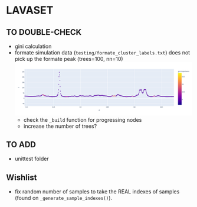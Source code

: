 # LAVASET 


## TO DOUBLE-CHECK 
- gini calculation
- formate simulation data (`testing/formate_cluster_labels.txt`) does not pick up the formate peak (trees=100, nn=10)
  ![image info](./testing/formate_peak.png)
  - check the `_build` function for progressing nodes    
  - increase the number of trees? 

## TO ADD 
- unittest folder 

## Wishlist 
- fix random number of samples to take the REAL indexes of samples (found on `_generate_sample_indexes()`).
